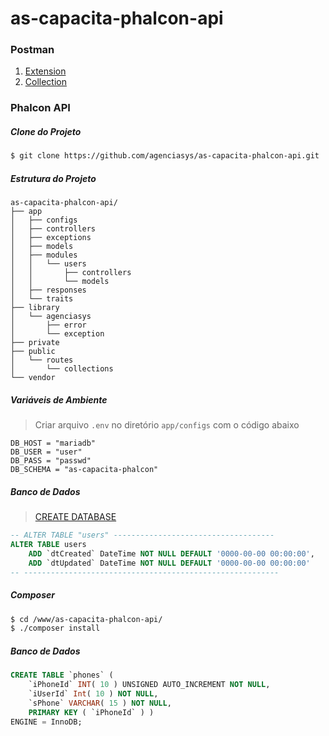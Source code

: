 # as-capacita-phalcon-api


### Postman
1. [Extension](https://chrome.google.com/webstore/detail/postman/fhbjgbiflinjbdggehcddcbncdddomop)
2. [Collection](https://www.getpostman.com/collections/cf1f830ba892014d8bb8)


### Phalcon API

##### Clone do Projeto
```bash
$ git clone https://github.com/agenciasys/as-capacita-phalcon-api.git
```

##### Estrutura do Projeto
```
as-capacita-phalcon-api/
├── app
│   ├── configs
│   ├── controllers
│   ├── exceptions
│   ├── models
│   ├── modules
│   │   └── users
│   │       ├── controllers
│   │       └── models
│   ├── responses
│   └── traits
├── library
│   └── agenciasys
│       ├── error
│       └── exception
├── private
├── public
│   └── routes
│       └── collections
└── vendor
```

##### Variáveis de Ambiente
> Criar arquivo `.env` no diretório `app/configs` com o código abaixo

```
DB_HOST = "mariadb"
DB_USER = "user"
DB_PASS = "passwd"
DB_SCHEMA = "as-capacita-phalcon"
```

##### Banco de Dados
>[CREATE DATABASE](https://github.com/agenciasys/as-capacita-phalcon-mvc/blob/master/README.md#banco-de-dados)

```sql
-- ALTER TABLE "users" ------------------------------------
ALTER TABLE users
    ADD `dtCreated` DateTime NOT NULL DEFAULT '0000-00-00 00:00:00',
    ADD `dtUpdated` DateTime NOT NULL DEFAULT '0000-00-00 00:00:00'
-- ---------------------------------------------------------
```

##### Composer
```bash
$ cd /www/as-capacita-phalcon-api/
$ ./composer install
```

##### Banco de Dados
```sql
CREATE TABLE `phones` (
    `iPhoneId` INT( 10 ) UNSIGNED AUTO_INCREMENT NOT NULL,
    `iUserId` Int( 10 ) NOT NULL,
    `sPhone` VARCHAR( 15 ) NOT NULL,
    PRIMARY KEY ( `iPhoneId` ) )
ENGINE = InnoDB;
```
